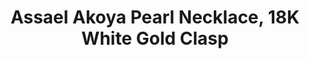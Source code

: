 ---
title: Assael Akoya Pearl Necklace, 18K White Gold Clasp
description: |
  Assael’s Akoya Collection features refined, traditional designs key to any well-dressed woman’s jewelry wardrobe. Multiple lengths and pearl sizes available.
specs: |
  Akoya Cultured Pearls, 8.5 - 9.0mm. 18K White Gold Clasp, length 18". Also available in 18K Yellow Gold, with pearl sizes ranging from 6.5mm - 9.5mm. Lengths available in 16", 18", 22", 24", 32", 40", and 100."
images:
  - assael-akoya-pearl-necklace-18k-white-gold-clasp.jpg
category: Akoya
order: 1
tags:
  - necklaces
---